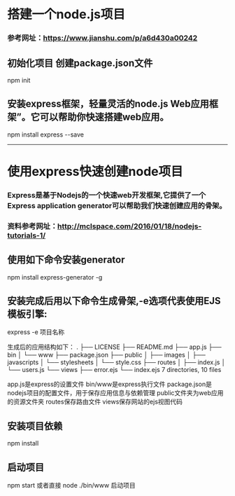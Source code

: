 # 搭建一个node.js项目
### 参考网址：https://www.jianshu.com/p/a6d430a00242

## 初始化项目 创建package.json文件
npm init 

## 安装express框架，轻量灵活的node.js Web应用框架”。它可以帮助你快速搭建web应用。
npm install express --save

----

# 使用express快速创建node项目
### Express是基于Nodejs的一个快速web开发框架,它提供了一个Express application generator可以帮助我们快速创建应用的骨架。
### 资料参考网址：http://mclspace.com/2016/01/18/nodejs-tutorials-1/
## 使用如下命令安装generator
npm install express-generator -g

## 安装完成后用以下命令生成骨架,-e选项代表使用EJS模板引擎:
express -e 项目名称

生成后的应用结构如下：
.
├── LICENSE
├── README.md
├── app.js
├── bin
│   └── www
├── package.json
├── public
│   ├── images
│   ├── javascripts
│   └── stylesheets
│       └── style.css
├── routes
│   ├── index.js
│   └── users.js
└── views
    ├── error.ejs
    └── index.ejs
7 directories, 10 files

app.js是express的设置文件
bin/www是express执行文件
package.json是nodejs项目的配置文件，用于保存应用信息与依赖管理
public文件夹为web应用的资源文件夹
routes保存路由文件
views保存网站的ejs视图代码

## 安装项目依赖
npm install

## 启动项目
npm start 或者直接 node ./bin/www 启动项目

